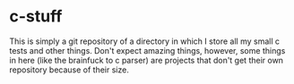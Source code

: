 c-stuff
=======

This is simply a git repository of a directory in which I store all my
small c tests and other things. Don't expect amazing things, however,
some things in here (like the brainfuck to c parser) are projects that
don't get their own repository because of their size.
